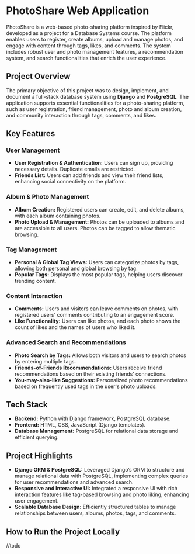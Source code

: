 # PhotoShare Web Application

PhotoShare is a web-based photo-sharing platform inspired by Flickr, developed as a project for a Database Systems course. The platform enables users to register, create albums, upload and manage photos, and engage with content through tags, likes, and comments. The system includes robust user and photo management features, a recommendation system, and search functionalities that enrich the user experience.

## Project Overview

The primary objective of this project was to design, implement, and document a full-stack database system using **Django** and **PostgreSQL**. The application supports essential functionalities for a photo-sharing platform, such as user registration, friend management, photo and album creation, and community interaction through tags, comments, and likes.

## Key Features

### User Management
- **User Registration & Authentication:** Users can sign up, providing necessary details. Duplicate emails are restricted.
- **Friends List:** Users can add friends and view their friend lists, enhancing social connectivity on the platform.

### Album & Photo Management
- **Album Creation:** Registered users can create, edit, and delete albums, with each album containing photos.
- **Photo Upload & Management:** Photos can be uploaded to albums and are accessible to all users. Photos can be tagged to allow thematic browsing.
  
### Tag Management
- **Personal & Global Tag Views:** Users can categorize photos by tags, allowing both personal and global browsing by tag.
- **Popular Tags:** Displays the most popular tags, helping users discover trending content.

### Content Interaction
- **Comments:** Users and visitors can leave comments on photos, with registered users' comments contributing to an engagement score.
- **Like Functionality:** Users can like photos, and each photo shows the count of likes and the names of users who liked it.

### Advanced Search and Recommendations
- **Photo Search by Tags:** Allows both visitors and users to search photos by entering multiple tags.
- **Friends-of-Friends Recommendations:** Users receive friend recommendations based on their existing friends’ connections.
- **You-may-also-like Suggestions:** Personalized photo recommendations based on frequently used tags in the user's photo uploads.

## Tech Stack
- **Backend:** Python with Django framework, PostgreSQL database.
- **Frontend:** HTML, CSS, JavaScript (Django templates).
- **Database Management:** PostgreSQL for relational data storage and efficient querying.

## Project Highlights
- **Django ORM & PostgreSQL:** Leveraged Django’s ORM to structure and manage relational data with PostgreSQL, implementing complex queries for user recommendations and advanced search.
- **Responsive and Interactive UI:** Integrated a responsive UI with rich interaction features like tag-based browsing and photo liking, enhancing user engagement.
- **Scalable Database Design:** Efficiently structured tables to manage relationships between users, albums, photos, tags, and comments.

## How to Run the Project Locally
//todo
